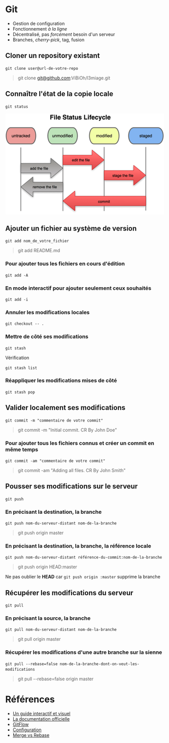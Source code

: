 # Git


* Gestion de configuration
* Fonctionnement *à la ligne*
* Décentralisé, pas *forcément* besoin d'un serveur
* Branches, *cherry-pick*, tag, fusion


## Cloner un repository existant

`git clone user@url-de-votre-repo`

> git clone git@github.com:ViBiOh/l3miage.git


## Connaître l'état de la copie locale

`git status`


![](img/git_lifecycle.png)


## Ajouter un fichier au système de version

`git add nom_de_votre_fichier`

> git add README.md


### Pour ajouter tous les fichiers en cours d'édition

`git add -A`


### En mode interactif pour ajouter seulement ceux souhaités

`git add -i`


### Annuler les modifications locales

`git checkout -- .`


### Mettre de côté ses modifications

`git stash`

Vérification

`git stash list`


### Réappliquer les modifications mises de côté

`git stash pop`


## Valider localement ses modifications

`git commit -m "commentaire de votre commit"`

> git commit -m "Initial commit. CR By John Doe"


### Pour ajouter tous les fichiers connus et créer un commit en même temps

`git commit -am "commentaire de votre commit"`

> git commit -am "Adding all files. CR By John Smith"


## Pousser ses modifications sur le serveur

`git push`


### En précisant la destination, la branche

`git push nom-du-serveur-distant nom-de-la-branche`

> git push origin master


### En précisant la destination, la branche, la référence locale

`git push nom-du-serveur-distant référence-du-commit:nom-de-la-branche`

> git push origin HEAD:master

Ne pas oublier le **HEAD** car `git push origin :master` supprime la branche


## Récupérer les modifications du serveur

`git pull`


### En précisant la source, la branche

`git pull nom-du-serveur-distant nom-de-la-branche`

> git pull origin master


### Récupérer les modifications d'une autre branche sur la sienne

`git pull --rebase=false nom-de-la-branche-dont-on-veut-les-modifications`

> git pull --rebase=false origin master


# Références

* [Un guide interactif et visuel](http://git-school.github.io/visualizing-git/#free)
* [La documentation officielle](http://git-scm.com/book/fr/v1)
* [GitFlow](http://nvie.com/posts/a-successful-git-branching-model/)
* [Configuration](https://delicious-insights.com/fr/articles/configuration-git/)
* [Merge vs Rebase](https://medium.com/@porteneuve/getting-solid-at-git-rebase-vs-merge-4fa1a48c53aa)
